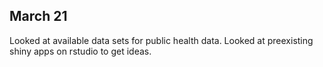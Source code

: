 ## March 21

Looked at available data sets for public health data. Looked at preexisting shiny apps on rstudio to get ideas.